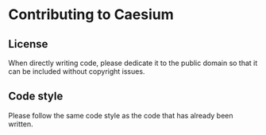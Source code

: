 # Contributing to Caesium

## License
When directly writing code, please dedicate it to the public domain so that it
can be included without copyright issues.

## Code style
Please follow the same code style as the code that has already been written.
